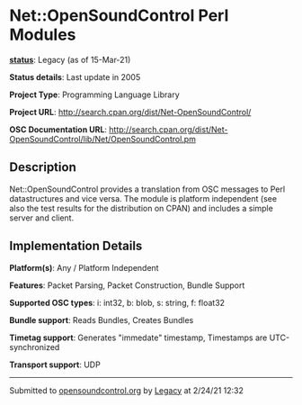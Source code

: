 # Net::OpenSoundControl Perl Modules

**[status](../implementation-status.html)**: Legacy (as of 15-Mar-21)

**Status details**: 
Last update in 2005

**Project Type**: Programming Language Library

**Project URL**: <http://search.cpan.org/dist/Net-OpenSoundControl/>

**OSC Documentation URL**: <http://search.cpan.org/dist/Net-OpenSoundControl/lib/Net/OpenSoundControl.pm>

## Description

Net::OpenSoundControl provides a translation from OSC messages to Perl datastructures and vice versa. The module is platform independent (see also the test results for the distribution on CPAN) and includes a simple server and client.

## Implementation Details

**Platform(s)**: Any / Platform Independent

**Features**: Packet Parsing, Packet Construction, Bundle Support

**Supported OSC types**: i: int32, b: blob, s: string, f: float32

**Bundle support**: Reads Bundles, Creates Bundles

**Timetag support**: Generates "immedate" timestamp, Timestamps are UTC-synchronized

**Transport support**: UDP

---
Submitted to [opensoundcontrol.org](https://opensoundcontrol.org) by [Legacy](legacy-site.html) at 2/24/21 12:32
